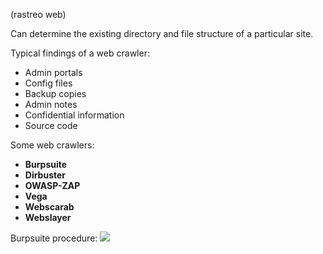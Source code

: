 (rastreo web)

Can determine the existing directory and file structure of a particular site.

Typical findings of a web crawler:
- Admin portals
- Config files
- Backup copies
- Admin notes 
- Confidential information
- Source code


Some web crawlers:
- **Burpsuite**
- **Dirbuster**
- **OWASP-ZAP**
- **Vega**
- **Webscarab**
- **Webslayer**

Burpsuite procedure:
![](./img/burp%20procedure.png)